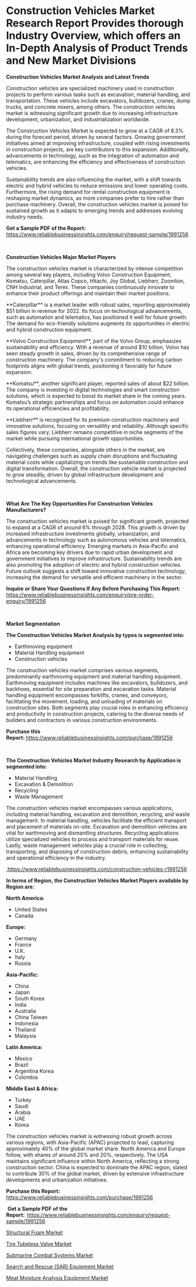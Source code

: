 <p><h1>Construction Vehicles Market Research Report Provides thorough Industry Overview, which offers an In-Depth Analysis of Product Trends and New Market Divisions</h1></p><p><strong>Construction Vehicles Market Analysis and Latest Trends</strong></p>
<p><p>Construction vehicles are specialized machinery used in construction projects to perform various tasks such as excavation, material handling, and transportation. These vehicles include excavators, bulldozers, cranes, dump trucks, and concrete mixers, among others. The construction vehicles market is witnessing significant growth due to increasing infrastructure development, urbanization, and industrialization worldwide.</p><p>The Construction Vehicles Market is expected to grow at a CAGR of 8.3% during the forecast period, driven by several factors. Growing government initiatives aimed at improving infrastructure, coupled with rising investments in construction projects, are key contributors to this expansion. Additionally, advancements in technology, such as the integration of automation and telematics, are enhancing the efficiency and effectiveness of construction vehicles.</p><p>Sustainability trends are also influencing the market, with a shift towards electric and hybrid vehicles to reduce emissions and lower operating costs. Furthermore, the rising demand for rental construction equipment is reshaping market dynamics, as more companies prefer to hire rather than purchase machinery. Overall, the construction vehicles market is poised for sustained growth as it adapts to emerging trends and addresses evolving industry needs.</p></p>
<p><strong>Get a Sample PDF of the Report:&nbsp;</strong> <a href="https://www.reliablebusinessinsights.com/enquiry/request-sample/1991256?utm_campaign=2310&utm_medium=2&utm_source=Github&utm_content=ia&utm_term=30032025&utm_id=construction-vehicles">https://www.reliablebusinessinsights.com/enquiry/request-sample/1991256</a></p>
<p>&nbsp;</p>
<p><strong>Construction Vehicles Major Market Players</strong></p>
<p><p>The construction vehicles market is characterized by intense competition among several key players, including Volvo Construction Equipment, Komatsu, Caterpillar, Atlas Copco, Hitachi, Joy Global, Liebherr, Zoomlion, CNH Industrial, and Terex. These companies continuously innovate to enhance their product offerings and maintain their market positions.</p><p>**Caterpillar** is a market leader with robust sales, reporting approximately $51 billion in revenue for 2022. Its focus on technological advancements, such as automation and telematics, has positioned it well for future growth. The demand for eco-friendly solutions augments its opportunities in electric and hybrid construction equipment.</p><p>**Volvo Construction Equipment**, part of the Volvo Group, emphasizes sustainability and efficiency. With a revenue of around $10 billion, Volvo has seen steady growth in sales, driven by its comprehensive range of construction machinery. The company's commitment to reducing carbon footprints aligns with global trends, positioning it favorably for future expansion.</p><p>**Komatsu**, another significant player, reported sales of about $22 billion. The company is investing in digital technologies and smart construction solutions, which is expected to boost its market share in the coming years. Komatsu’s strategic partnerships and focus on automation could enhance its operational efficiencies and profitability.</p><p>**Liebherr** is recognized for its premium construction machinery and innovative solutions, focusing on versatility and reliability. Although specific sales figures vary, Liebherr remains competitive in niche segments of the market while pursuing international growth opportunities.</p><p>Collectively, these companies, alongside others in the market, are navigating challenges such as supply chain disruptions and fluctuating material costs while capitalizing on trends like sustainable construction and digital transformation. Overall, the construction vehicle market is projected to grow steadily, driven by global infrastructure development and technological advancements.</p></p>
<p>&nbsp;</p>
<p><strong>What Are The Key Opportunities For Construction Vehicles Manufacturers?</strong></p>
<p><p>The construction vehicles market is poised for significant growth, projected to expand at a CAGR of around 6% through 2028. This growth is driven by increased infrastructure investments globally, urbanization, and advancements in technology such as autonomous vehicles and telematics, enhancing operational efficiency. Emerging markets in Asia-Pacific and Africa are becoming key drivers due to rapid urban development and government initiatives to improve infrastructure. Sustainability trends are also promoting the adoption of electric and hybrid construction vehicles. Future outlook suggests a shift toward innovative construction technology, increasing the demand for versatile and efficient machinery in the sector.</p></p>
<p><strong>Inquire or Share Your Questions If Any Before Purchasing This Report:</strong> <a href="https://www.reliablebusinessinsights.com/enquiry/pre-order-enquiry/1991256?utm_campaign=2310&utm_medium=2&utm_source=Github&utm_content=ia&utm_term=30032025&utm_id=construction-vehicles">https://www.reliablebusinessinsights.com/enquiry/pre-order-enquiry/1991256</a></p>
<p>&nbsp;</p>
<p><strong>Market Segmentation</strong></p>
<p><strong>The Construction Vehicles Market Analysis by types is segmented into:</strong></p>
<p><ul><li>Earthmoving equipment</li><li>Material Handling equipment</li><li>Construction vehicles</li></ul></p>
<p><p>The construction vehicles market comprises various segments, predominantly earthmoving equipment and material handling equipment. Earthmoving equipment includes machines like excavators, bulldozers, and backhoes, essential for site preparation and excavation tasks. Material handling equipment encompasses forklifts, cranes, and conveyors, facilitating the movement, loading, and unloading of materials on construction sites. Both segments play crucial roles in enhancing efficiency and productivity in construction projects, catering to the diverse needs of builders and contractors in various construction environments.</p></p>
<p><strong>Purchase this Report:&nbsp;</strong><a href="https://www.reliablebusinessinsights.com/purchase/1991256?utm_campaign=2310&utm_medium=2&utm_source=Github&utm_content=ia&utm_term=30032025&utm_id=construction-vehicles">https://www.reliablebusinessinsights.com/purchase/1991256</a></p>
<p>&nbsp;</p>
<p><strong>The Construction Vehicles Market Industry Research by Application is segmented into:</strong></p>
<p><ul><li>Material Handling</li><li>Excavation & Demolition</li><li>Recycling</li><li>Waste Management</li></ul></p>
<p><p>The construction vehicles market encompasses various applications, including material handling, excavation and demolition, recycling, and waste management. In material handling, vehicles facilitate the efficient transport and placement of materials on-site. Excavation and demolition vehicles are vital for earthmoving and dismantling structures. Recycling applications utilize specialized vehicles to process and transport materials for reuse. Lastly, waste management vehicles play a crucial role in collecting, transporting, and disposing of construction debris, enhancing sustainability and operational efficiency in the industry.</p></p>
<p><a href="https://www.reliablebusinessinsights.com/construction-vehicles-r1991256?utm_campaign=2310&utm_medium=2&utm_source=Github&utm_content=ia&utm_term=30032025&utm_id=construction-vehicles">&nbsp;https://www.reliablebusinessinsights.com/construction-vehicles-r1991256</a></p>
<p><strong>In terms of Region, the Construction Vehicles Market Players available by Region are:</strong></p>
<p>
    <p> <strong> North America: </strong>
        <ul>
            <li>United States</li>
            <li>Canada</li>
        </ul>
        </p> 
    <p> <strong> Europe: </strong>
        <ul>
            <li>Germany</li>
            <li>France</li>
            <li>U.K.</li>
            <li>Italy</li>
            <li>Russia</li>
        </ul>
        </p> 
    <p> <strong> Asia-Pacific: </strong>
        <ul>
            <li>China</li>
            <li>Japan</li>
            <li>South Korea</li>
            <li>India</li>
            <li>Australia</li>
            <li>China Taiwan</li>
            <li>Indonesia</li>
            <li>Thailand</li>
            <li>Malaysia</li>
        </ul>
        </p> 
    <p> <strong> Latin America: </strong>
        <ul>
            <li>Mexico</li>
            <li>Brazil</li>
            <li>Argentina Korea</li>
            <li>Colombia</li>
        </ul>
        </p> 
    <p> <strong> Middle East & Africa: </strong>
        <ul>
            <li>Turkey</li>
            <li>Saudi</li>
            <li>Arabia</li>
            <li>UAE</li>
            <li>Korea</li>
        </ul>
    </p>
    </p>
<p><p>The construction vehicles market is witnessing robust growth across various regions, with Asia-Pacific (APAC) projected to lead, capturing approximately 40% of the global market share. North America and Europe follow, with shares of around 25% and 20%, respectively. The USA maintains significant influence within North America, reflecting a strong construction sector. China is expected to dominate the APAC region, slated to contribute 30% of the global market, driven by extensive infrastructure developments and urbanization initiatives.</p></p>
<p><strong>Purchase this Report: </strong><a href="https://www.reliablebusinessinsights.com/purchase/1991256?utm_campaign=2310&utm_medium=2&utm_source=Github&utm_content=ia&utm_term=30032025&utm_id=construction-vehicles">https://www.reliablebusinessinsights.com/purchase/1991256</a></p>
<p>&nbsp;<strong>Get a Sample PDF of the Report:&nbsp;&nbsp;</strong><a href="https://www.reliablebusinessinsights.com/enquiry/request-sample/1991256?utm_campaign=2310&utm_medium=2&utm_source=Github&utm_content=ia&utm_term=30032025&utm_id=construction-vehicles">https://www.reliablebusinessinsights.com/enquiry/request-sample/1991256</a></p>
<p><strong></strong></p>
<p><p><a href="https://github.com/calizlewin2f/Market-Research-Report-List-1/blob/main/structural-foam-market.md?utm_campaign=2310&utm_medium=2&utm_source=Github&utm_content=ia&utm_term=30032025&utm_id=construction-vehicles">Structural Foam Market</a></p><p><a href="https://www.linkedin.com/pulse/resilient-growth-expected-global-tire-tubeless-valve-market-cjqpf?utm_campaign=2310&utm_medium=2&utm_source=Github&utm_content=ia&utm_term=30032025&utm_id=construction-vehicles">Tire Tubeless Valve Market</a></p><p><a href="https://github.com/grevecodeeol/Market-Research-Report-List-1/blob/main/submarine-combat-systems-market.md?utm_campaign=2310&utm_medium=2&utm_source=Github&utm_content=ia&utm_term=30032025&utm_id=construction-vehicles">Submarine Combat Systems Market</a></p><p><a href="https://www.linkedin.com/pulse/market-analysis-forsearch-rescue-sar-equipment-marketwith-accurate-husdf?utm_campaign=2310&utm_medium=2&utm_source=Github&utm_content=ia&utm_term=30032025&utm_id=construction-vehicles">Search and Rescue (SAR) Equipment Market</a></p><p><a href="https://www.linkedin.com/pulse/significant-growth-anticipated-meat-moisture-analysis-equipment-exgjf?utm_campaign=2310&utm_medium=2&utm_source=Github&utm_content=ia&utm_term=30032025&utm_id=construction-vehicles">Meat Moisture Analysis Equipment Market</a></p></p>